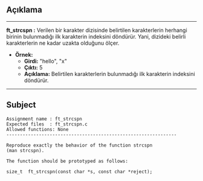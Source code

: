 ## Açıklama

---

**ft_strcspn :** Verilen bir karakter dizisinde belirtilen karakterlerin herhangi birinin bulunmadığı ilk karakterin indeksini döndürür. Yani, dizideki belirli karakterlerin ne kadar uzakta olduğunu ölçer.

- **Örnek:**
  - **Girdi:** "hello", "x"
  - **Çıktı:** 5
  - **Açıklama:** Belirtilen karakterlerin bulunmadığı ilk karakterin indeksini döndürür.

---

## Subject

```
Assignment name	: ft_strcspn
Expected files	: ft_strcspn.c
Allowed functions: None
---------------------------------------------------------------

Reproduce exactly the behavior of the function strcspn
(man strcspn).

The function should be prototyped as follows:

size_t	ft_strcspn(const char *s, const char *reject);
```
